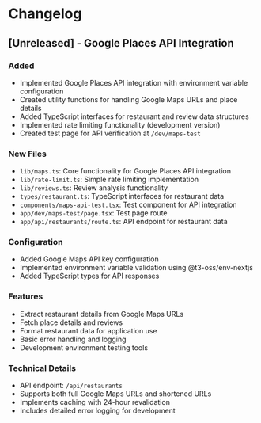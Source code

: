 # Changelog

## [Unreleased] - Google Places API Integration

### Added
- Implemented Google Places API integration with environment variable configuration
- Created utility functions for handling Google Maps URLs and place details
- Added TypeScript interfaces for restaurant and review data structures
- Implemented rate limiting functionality (development version)
- Created test page for API verification at `/dev/maps-test`

### New Files
- `lib/maps.ts`: Core functionality for Google Places API integration
- `lib/rate-limit.ts`: Simple rate limiting implementation
- `lib/reviews.ts`: Review analysis functionality
- `types/restaurant.ts`: TypeScript interfaces for restaurant data
- `components/maps-api-test.tsx`: Test component for API integration
- `app/dev/maps-test/page.tsx`: Test page route
- `app/api/restaurants/route.ts`: API endpoint for restaurant data

### Configuration
- Added Google Maps API key configuration
- Implemented environment variable validation using @t3-oss/env-nextjs
- Added TypeScript types for API responses

### Features
- Extract restaurant details from Google Maps URLs
- Fetch place details and reviews
- Format restaurant data for application use
- Basic error handling and logging
- Development environment testing tools

### Technical Details
- API endpoint: `/api/restaurants`
- Supports both full Google Maps URLs and shortened URLs
- Implements caching with 24-hour revalidation
- Includes detailed error logging for development
